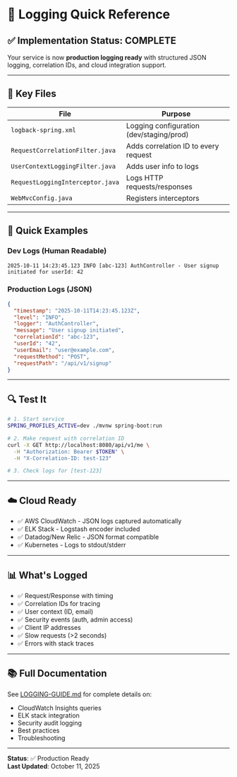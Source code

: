 # 🚀 Logging Quick Reference

## ✅ Implementation Status: COMPLETE

Your service is now **production logging ready** with structured JSON logging, correlation IDs, and cloud integration support.

---

## 📁 Key Files

| File                             | Purpose                                  |
| -------------------------------- | ---------------------------------------- |
| `logback-spring.xml`             | Logging configuration (dev/staging/prod) |
| `RequestCorrelationFilter.java`  | Adds correlation ID to every request     |
| `UserContextLoggingFilter.java`  | Adds user info to logs                   |
| `RequestLoggingInterceptor.java` | Logs HTTP requests/responses             |
| `WebMvcConfig.java`              | Registers interceptors                   |

---

## 🎯 Quick Examples

### Dev Logs (Human Readable)

```
2025-10-11 14:23:45.123 INFO [abc-123] AuthController - User signup initiated for userId: 42
```

### Production Logs (JSON)

```json
{
  "timestamp": "2025-10-11T14:23:45.123Z",
  "level": "INFO",
  "logger": "AuthController",
  "message": "User signup initiated",
  "correlationId": "abc-123",
  "userId": "42",
  "userEmail": "user@example.com",
  "requestMethod": "POST",
  "requestPath": "/api/v1/signup"
}
```

---

## 🔍 Test It

```bash
# 1. Start service
SPRING_PROFILES_ACTIVE=dev ./mvnw spring-boot:run

# 2. Make request with correlation ID
curl -X GET http://localhost:8080/api/v1/me \
  -H "Authorization: Bearer $TOKEN" \
  -H "X-Correlation-ID: test-123"

# 3. Check logs for [test-123]
```

---

## ☁️ Cloud Ready

- ✅ AWS CloudWatch - JSON logs captured automatically
- ✅ ELK Stack - Logstash encoder included
- ✅ Datadog/New Relic - JSON format compatible
- ✅ Kubernetes - Logs to stdout/stderr

---

## 📊 What's Logged

- ✅ Request/Response with timing
- ✅ Correlation IDs for tracing
- ✅ User context (ID, email)
- ✅ Security events (auth, admin access)
- ✅ Client IP addresses
- ✅ Slow requests (>2 seconds)
- ✅ Errors with stack traces

---

## 📚 Full Documentation

See [LOGGING-GUIDE.md](LOGGING-GUIDE.md) for complete details on:

- CloudWatch Insights queries
- ELK stack integration
- Security audit logging
- Best practices
- Troubleshooting

---

**Status**: ✅ Production Ready  
**Last Updated**: October 11, 2025
